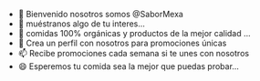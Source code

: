 - 👋 Bienvenido nosotros somos @SaborMexa
- 👀 muéstranos algo de tu interes...
- 🌱 comidas 100% orgánicas y productos de la mejor calidad ...
- 👤 Crea un perfil con nosotros para promociones únicas 
- 📫 Recibe promociones cada semana si te unes con nosotros
- 😄 Esperemos tu comida sea la mejor que puedas probar...

<!---
SaborMexa ✨ Los únicos en preocuparnos por los gustos de nuestros clientes 
--->
